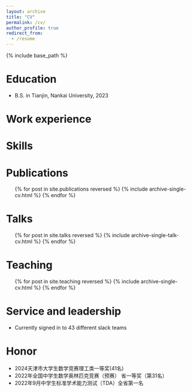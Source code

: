 ```yaml
---
layout: archive
title: "CV"
permalink: /cv/
author_profile: true
redirect_from:
  - /resume
---
```


{% include base_path %}

Education
======
* B.S. in Tianjin, Nankai University, 2023

Work experience
======

  
Skills
======

Publications
======
  <ul>{% for post in site.publications reversed %}
    {% include archive-single-cv.html %}
  {% endfor %}</ul>
  
Talks
======
  <ul>{% for post in site.talks reversed %}
    {% include archive-single-talk-cv.html  %}
  {% endfor %}</ul>
  
Teaching
======
  <ul>{% for post in site.teaching reversed %}
    {% include archive-single-cv.html %}
  {% endfor %}</ul>
  
Service and leadership
======
* Currently signed in to 43 different slack teams

Honor
======
* 2024天津市大学生数学竞赛理工类一等奖(41名)
* 2022年全国中学生数学奥林匹克竞赛（预赛） 省一等奖（第31名）
* 2022年9月中学生标准学术能力测试（TDA）全省第一名
